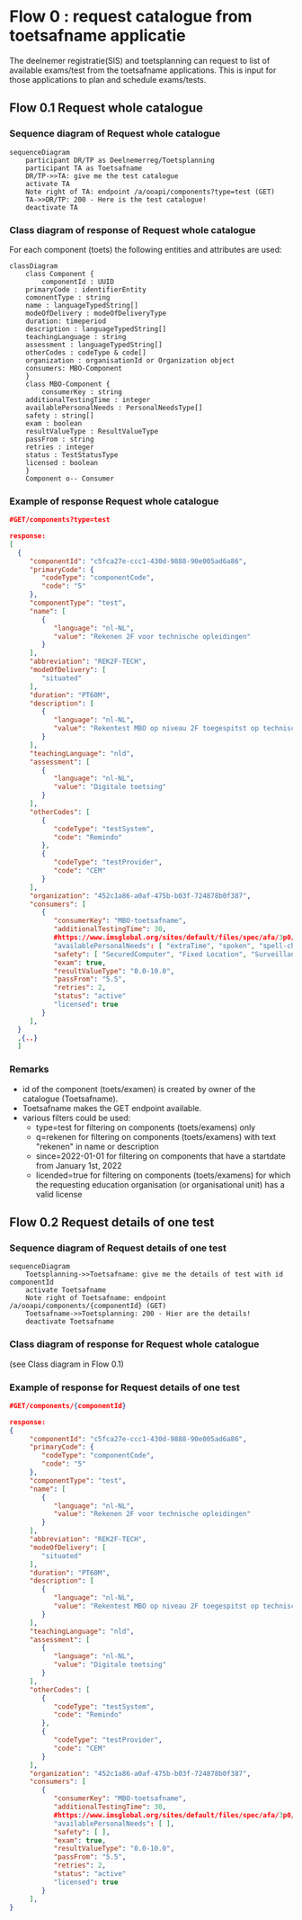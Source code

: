 # Flow 0 : request catalogue from toetsafname applicatie

The deelnemer registratie(SIS) and toetsplanning can request to list of available exams/test from the toetsafname applications. This is input for those applications to plan and schedule exams/tests.

## Flow 0.1 Request whole catalogue

### Sequence diagram of Request whole catalogue
```mermaid
sequenceDiagram
    participant DR/TP as Deelnemerreg/Toetsplanning
    participant TA as Toetsafname
    DR/TP->>TA: give me the test catalogue
    activate TA
    Note right of TA: endpoint /a/ooapi/components?type=test (GET)
    TA->>DR/TP: 200 - Here is the test catalogue!
    deactivate TA
```

### Class diagram of response of Request whole catalogue	
For each component (toets) the following entities and attributes are used:
```mermaid
classDiagram
    class Component {
    	componentId : UUID
	primaryCode : identifierEntity
	comonentType : string
	name : languageTypedString[]
	modeOfDelivery : modeOfDeliveryType
    duration: timeperiod
	description : languageTypedString[]
	teachingLanguage : string
	assessment : languageTypedString[]
	otherCodes : codeType & code[]
	organization : organisationId or Organization object
    consumers: MBO-Component
    }
    class MBO-Component {
    	consumerKey : string
	additionalTestingTime : integer
	availablePersonalNeeds : PersonalNeedsType[]
	safety : string[]
	exam : boolean
	resultValueType : ResultValueType
	passFrom : string
	retries : integer
	status : TestStatusType
	licensed : boolean
    }
    Component o-- Consumer
```

### Example of response Request whole catalogue
```json
#GET/components?type=test

response:
[
  {
     "componentId": "c5fca27e-ccc1-430d-9888-90e005ad6a86",
     "primaryCode": {
        "codeType": "componentCode",
        "code": "5"
     },
     "componentType": "test",
     "name": [
        {
           "language": "nl-NL",
           "value": "Rekenen 2F voor technische opleidingen"
        }
     ],
     "abbreviation": "REK2F-TECH",
     "modeOfDelivery": [
        "situated"
     ],
     "duration": "PT60M",
     "description": [
        {
           "language": "nl-NL",
           "value": "Rekentest MBO op niveau 2F toegespitst op technische opleidingen zoals procestechniek/machinebouw"
        }
     ],
     "teachingLanguage": "nld",
     "assessment": [
        {
           "language": "nl-NL",
           "value": "Digitale toetsing"
        }
     ],
     "otherCodes": [
        {
           "codeType": "testSystem",
           "code": "Remindo"
        },
        {
           "codeType": "testProvider",
           "code": "CEM"
        }
     ],
     "organization": "452c1a86-a0af-475b-b03f-724878b0f387",
     "consumers": [
        {
           "consumerKey": "MBO-toetsafname", 
           "additionalTestingTime": 30,
           #https://www.imsglobal.org/sites/default/files/spec/afa/3p0/information_model/imsafa3p0pnp_v1p0_InfoModel.html
           "availablePersonalNeeds": [ "extraTime", "spoken", "spell-checker-on-screen" ],
           "safety": [ "SecuredComputer", "Fixed Location", "Surveillance"],
           "exam": true,
           "resultValueType": "0.0-10.0",
           "passFrom": "5.5",
           "retries": 2,
           "status": "active"
           "licensed": true
        }
     ],
  }
  ,{..}
  ]
```
### Remarks
- id of the component (toets/examen) is created by owner of the catalogue (Toetsafname).
- Toetsafname makes the GET endpoint available.
- various filters could be used:
	- type=test for filtering on components (toets/examens) only
	- q=rekenen for filtering on components (toets/examens) with text "rekenen" in name or description
	- since=2022-01-01 for filtering on components that have a startdate from January 1st, 2022
	- licended=true for filtering on components (toets/examens) for which the requesting education organisation (or organisational unit) has a valid license


## Flow 0.2 Request details of one test
 
### Sequence diagram of Request details of one test
```mermaid
sequenceDiagram
    Toetsplanning->>Toetsafname: give me the details of test with id componentId
    activate Toetsafname
    Note right of Toetsafname: endpoint /a/ooapi/components/{componentId} (GET)
    Toetsafname->>Toetsplanning: 200 - Hier are the details!
    deactivate Toetsafname
```

### Class diagram of response for Request whole catalogue	
(see Class diagram in Flow 0.1)

### Example of response for Request details of one test
```json
#GET/components/{componentId}

response:
{
     "componentId": "c5fca27e-ccc1-430d-9888-90e005ad6a86",
     "primaryCode": {
        "codeType": "componentCode",
        "code": "5"
     },
     "componentType": "test",
     "name": [
        {
           "language": "nl-NL",
           "value": "Rekenen 2F voor technische opleidingen"
        }
     ],
     "abbreviation": "REK2F-TECH",
     "modeOfDelivery": [
        "situated"
     ],
     "duration": "PT60M",
     "description": [
        {
           "language": "nl-NL",
           "value": "Rekentest MBO op niveau 2F toegespitst op technische opleidingen zoals procestechniek/machinebouw"
        }
     ],
     "teachingLanguage": "nld",
     "assessment": [
        {
           "language": "nl-NL",
           "value": "Digitale toetsing"
        }
     ],
     "otherCodes": [
        {
           "codeType": "testSystem",
           "code": "Remindo"
        },
        {
           "codeType": "testProvider",
           "code": "CEM"
        }
     ],
     "organization": "452c1a86-a0af-475b-b03f-724878b0f387",
     "consumers": [
        {
           "consumerKey": "MBO-toetsafname", 
           "additionalTestingTime": 30,
           #https://www.imsglobal.org/sites/default/files/spec/afa/3p0/information_model/imsafa3p0pnp_v1p0_InfoModel.html
           "availablePersonalNeeds": [ ],
           "safety": [ ],
           "exam": true,
           "resultValueType": "0.0-10.0",
           "passFrom": "5.5",
           "retries": 2,
           "status": "active"
           "licensed": true
        }
     ],
}

```

